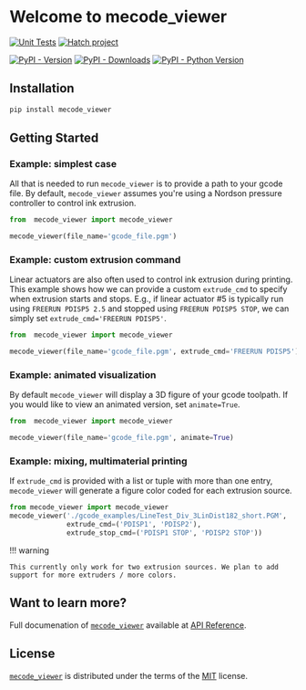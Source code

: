 # Welcome to mecode_viewer

[![Unit Tests](https://github.com/rtellez700/mecode_viewer/actions/workflows/python-package.yml/badge.svg)](https://github.com/rtellez700/mecode_viewer/actions/workflows/python-package.yml)
[![Hatch project](https://img.shields.io/badge/%F0%9F%A5%9A-Hatch-4051b5.svg)](https://github.com/pypa/hatch)

[![PyPI - Version](https://img.shields.io/pypi/v/mecode_viewer.svg?logo=pypi&label=PyPI&logoColor=gold)](https://pypi.org/project/mecode_viewer/)
[![PyPI - Downloads](https://img.shields.io/pypi/dm/mecode_viewer.svg?color=blue&label=Downloads&logo=pypi&logoColor=gold)](https://pypi.org/project/mecode_viewer/)
[![PyPI - Python Version](https://img.shields.io/pypi/pyversions/mecode_viewer.svg?logo=python&label=Python&logoColor=gold)](https://pypi.org/project/mecode_viewer/)

## Installation

```bash
pip install mecode_viewer
```

## Getting Started

### Example: simplest case
All that is needed to run `mecode_viewer` is to provide a path to your gcode file. By default, `mecode_viewer` assumes you're using a Nordson pressure controller to control ink extrusion.
```python
from  mecode_viewer import mecode_viewer

mecode_viewer(file_name='gcode_file.pgm')
```

### Example: custom extrusion command
Linear actuators are also often used to control ink extrusion during printing. This example shows how we can provide a custom `extrude_cmd` to specify when extrusion starts and stops. E.g., if linear actuator #5 is typically run using `FREERUN PDISP5 2.5` and stopped using `FREERUN PDISP5 STOP`, we can simply set `extrude_cmd='FREERUN PDISP5'`. 
```python
from  mecode_viewer import mecode_viewer

mecode_viewer(file_name='gcode_file.pgm', extrude_cmd='FREERUN PDISP5')
```

### Example: animated visualization
By default `mecode_viewer` will display a 3D figure of your gcode toolpath. If you would like to view an animated version, set `animate=True`.
```python
from  mecode_viewer import mecode_viewer

mecode_viewer(file_name='gcode_file.pgm', animate=True)
```

### Example: mixing, multimaterial printing
If `extrude_cmd` is provided with a list or tuple with more than one entry, `mecode_viewer` will generate a figure color coded for each extrusion source.
```python
from mecode_viewer import mecode_viewer
mecode_viewer('./gcode_examples/LineTest_Div_3LinDist182_short.PGM',
              extrude_cmd=('PDISP1', 'PDISP2'),
              extrude_stop_cmd=('PDISP1 STOP', 'PDISP2 STOP'))
```

!!! warning

    This currently only work for two extrusion sources. We plan to add support for more extruders / more colors.
    
## Want to learn more?

Full documenation of [`mecode_viewer`](#) available at [API Reference](https://rtellez700.github.io/mecode_viewer/api/).


## License

[`mecode_viewer`](#) is distributed under the terms of the [MIT](https://spdx.org/licenses/MIT.html) license.